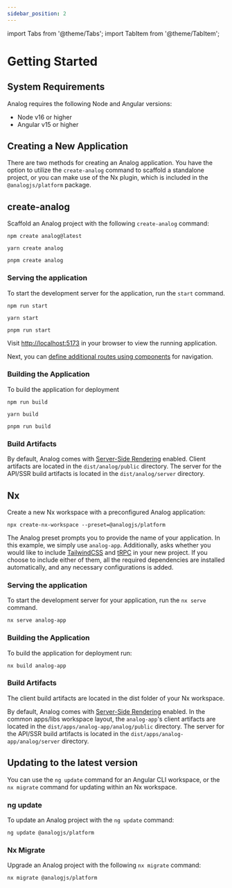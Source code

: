 ```yaml
---
sidebar_position: 2
---
```


import Tabs from '@theme/Tabs';
import TabItem from '@theme/TabItem';

# Getting Started

## System Requirements

Analog requires the following Node and Angular versions:

- Node v16 or higher
- Angular v15 or higher

## Creating a New Application

There are two methods for creating an Analog application. You have the option to utilize the `create-analog` command
to scaffold a standalone project, or you can make use of the Nx plugin, which is included in the `@analogjs/platform` package.

<Tabs groupId="app-creator">
  <TabItem label="create-analog" value="create-analog">

## create-analog

Scaffold an Analog project with the following `create-analog` command:

<Tabs groupId="package-manager">
  <TabItem value="npm">

```shell
npm create analog@latest
```

  </TabItem>

  <TabItem label="Yarn" value="yarn">

```shell
yarn create analog
```

  </TabItem>

  <TabItem value="pnpm">

```shell
pnpm create analog
```

  </TabItem>
</Tabs>

### Serving the application

To start the development server for the application, run the `start` command.

<Tabs groupId="package-manager">
  <TabItem value="npm">

```shell
npm run start
```

  </TabItem>

  <TabItem label="Yarn" value="yarn">

```shell
yarn start
```

  </TabItem>

  <TabItem value="pnpm">

```shell
pnpm run start
```

  </TabItem>
</Tabs>

Visit [http://localhost:5173](http://localhost:5173) in your browser to view the running application.

Next, you can [define additional routes using components](/docs/features/routing/overview) for navigation.

### Building the Application

To build the application for deployment

<Tabs groupId="package-manager">
  <TabItem value="npm">

```shell
npm run build
```

  </TabItem>

  <TabItem label="Yarn" value="yarn">

```shell
yarn build
```

  </TabItem>

  <TabItem value="pnpm">

```shell
pnpm run build
```

### Build Artifacts

By default, Analog comes with [Server-Side Rendering](/docs/features/server/server-side-rendering) enabled.
Client artifacts are located in the `dist/analog/public` directory.
The server for the API/SSR build artifacts is located in the `dist/analog/server` directory.

  </TabItem>
</Tabs>

  </TabItem>

  <TabItem label="Nx" value="nx">

## Nx

Create a new Nx workspace with a preconfigured Analog application:

```shell
npx create-nx-workspace --preset=@analogjs/platform
```

The Analog preset prompts you to provide the name of your application. In this example, we simply use `analog-app`.
Additionally, asks whether you would like to include [TailwindCSS](https://tailwindcss.com) and [tRPC](https://trpc.io) in your new project.
If you choose to include either of them, all the required dependencies are installed automatically,
and any necessary configurations is added.

### Serving the application

To start the development server for your application, run the `nx serve` command.

```shell
nx serve analog-app
```

### Building the Application

To build the application for deployment run:

```shell
nx build analog-app
```

### Build Artifacts

The client build artifacts are located in the dist folder of your Nx workspace.

By default, Analog comes with [Server-Side Rendering](/docs/features/server/server-side-rendering) enabled.
In the common apps/libs workspace layout, the `analog-app`'s client artifacts are located in the `dist/apps/analog-app/analog/public` directory.
The server for the API/SSR build artifacts is located in the `dist/apps/analog-app/analog/server` directory.

</TabItem>
</Tabs>

## Updating to the latest version

You can use the `ng update` command for an Angular CLI workspace, or the `nx migrate` command for updating within an Nx workspace.

<Tabs groupId="app-upgrader">
  <TabItem label="ng update" value="ng-update">

### ng update

To update an Analog project with the `ng update` command:

```shell
ng update @analogjs/platform
```
</TabItem>

  <TabItem label="Nx" value="nx-migrate">

### Nx Migrate

Upgrade an Analog project with the following `nx migrate` command: 

```shell
nx migrate @analogjs/platform
```
</TabItem>
</Tabs>

